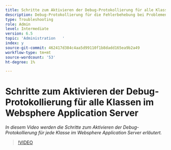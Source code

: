```yaml
---
title: Schritte zum Aktivieren der Debug-Protokollierung für alle Klassen im WebSphere Application Server
description: Debug-Protokollierung für die Fehlerbehebung bei Problemen mit WebSphere Application Server konfigurieren
type: Troubleshooting
role: Admin
level: Intermediate
version: 6.5
topic: 'Administration   '
index: y
source-git-commit: 462417d384c4aa5d99110f1b8dadd165ea9b2a49
workflow-type: tm+mt
source-wordcount: '53'
ht-degree: 1%

---
```



# Schritte zum Aktivieren der Debug-Protokollierung für alle Klassen im Websphere Application Server

*In diesem Video werden die Schritte zum Aktivieren der Debug-Protokollierung für jede Klasse im Websphere Application Server erläutert.*

>[!VIDEO](https://video.tv.adobe.com/v/335523?quality=9&learn=on)